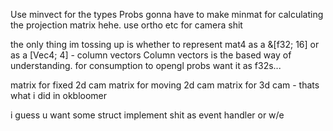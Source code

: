 Use minvect for the types
Probs gonna have to make minmat for calculating the projection matrix hehe. use ortho etc for camera shit

the only thing im tossing up is whether to represent mat4 as a &[f32; 16] or as a [Vec4; 4] - column vectors
Column vectors is the based way of understanding.
for consumption to opengl probs want it as f32s...

matrix for fixed 2d cam
matrix for moving 2d cam
matrix for 3d cam - thats what i did in okbloomer



i guess u want some struct implement shit as event handler or w/e